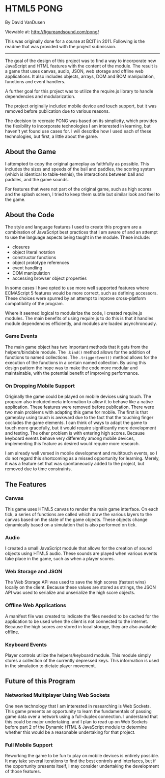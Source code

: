 # HTML5 PONG

By David VanDusen

Viewable at: http://figureandsound.com/pong/

This was originally done for a course at BCIT in 2011. Following is the readme
that was provided with the project submission.

---

The goal of the design of this project was to find a way to incorporate new
JavaScript and HTML features with the content of the module. The result is a
game that uses canvas, audio, JSON, web storage and offline web applications. It
also includes objects, arrays, DOM and BOM manipulation, functions and event
handlers.

A further goal for this project was to utilize the require.js library to handle
dependencies and modularization.

The project originally included mobile device and touch support, but it was
removed before publication due to various reasons.

The decision to recreate PONG was based on its simplicity, which provides the
flexibility to incorporate technologies I am interested in learning, but haven't
yet found use cases for. I will describe how I used each of these technologies,
but first, a little about the game.

## About the Game

I attempted to copy the original gameplay as faithfully as possible. This
includes the sizes and speeds of the ball and paddles, the scoring system (which
is identical to table-tennis), the interactions between ball and paddles, and
the game sounds.

For features that were not part of the original game, such as high scores and
the splash screen, I tried to keep them subtle but similar look and feel to the
game.

## About the Code

The style and language features I used to create this program are a combination
of JavaScript best practices that I am aware of and an attempt to use the
language aspects being taught in the module. These include:

- closures
- object literal notation
- constructor functions
- object prototype references
- event handling
- DOM manipulation
- accessing browser object properties

In some cases I have opted to use more well supported features where ECMAScript
5 features would be more correct, such as defining accessors. These choices were
spurred by an attempt to improve cross-platform compatibility of the program.

Where it seemed logical to modularize the code, I created require.js modules.
The main benefits of using require.js to do this is that it handles module
dependencies efficiently, and modules are loaded asynchronously.

### Game Events

The main game object has two important methods that it gets from the
helpers/bindable module. The `.bind()` method allows for the addition
of functions to named collections. The `.triggerEvent()` method
allows for the execution of the functions in a certain named collection. By
using this design pattern the hope was to make the code more modular and
maintainable, with the potential benefit of improving performance.

### On Dropping Mobile Support

Originally the game could be played on mobile devices using touch. The program
also included meta information to allow it to behave like a native application.
These features were removed before publication. There were two main problems
with adapting this game for mobile. The first is that gameplay using touch is
awkward due to the fact that the touching finger occludes the game elements. I
can think of ways to adapt the game to touch more gracefully, but it would
require significantly more development and testing. The other problem is with
entering high scores. Because keyboard events behave very differently among
mobile devices, implementing this feature as desired would require more
research.

I am already well versed in mobile development and multitouch events, so I do
not regard this shortcoming as a missed opportunity for learning. Merely, it was
a feature set that was spontaneously added to the project, but removed due to
time constraints.

## The Features

### Canvas

This game uses HTML5 canvas to render the main game interface. On each tick, a
series of functions are called which draw the various layers to the canvas based
on the state of the game objects. These objects change dynamically based on a
simulation that is also performed on tick.

### Audio

I created a small JavaScript module that allows for the creation of sound
objects using HTML5 audio. These sounds are played when various events take
place in the game, such as when a player scores.

### Web Storage and JSON

The Web Storage API was used to save the high scores (fastest wins) locally on
the client. Because these values are stored as strings, the JSON API was used to
serialize and unserialize the high score objects.

### Offline Web Applications

A manifest file was created to indicate the files needed to be cached for the
application to be used when the client is not connected to the internet. Because
the high scores are stored in local storage, they are also available offline.

### Keyboard Events

Player controls utilize the helpers/keyboard module. This module simply stores a
collection of the currently depressed keys. This information is used in the
simulation to dictate player movement.

## Future of this Program

### Networked Multiplayer Using Web Sockets

One new technology that I am interested in researching is Web Sockets. This game
presents an opportunity to learn the fundamentals of passing game data over a
network using a full-duplex connection. I understand that this could be major
undertaking, and I plan to read up on Web Sockets before part 2 of the Dynamic
HTML & JavaScript module to determine whether this would be a reasonable
undertaking for that project.

### Full Mobile Support

Reworking the game to be fun to play on mobile devices is entirely possible. It
may take several iterations to find the best controls and interfaces, but if the
opportunity presents itself, I may consider undertaking the development of those
features.
